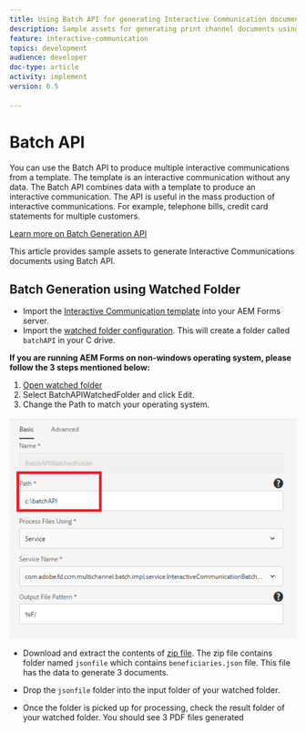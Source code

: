 ```yaml
---
title: Using Batch API for generating Interactive Communication documents
description: Sample assets for generating print channel documents using batch API
feature: interactive-communication
topics: development
audience: developer
doc-type: article
activity: implement
version: 6.5

---
```


# Batch API

You can use the Batch API to produce multiple interactive communications from a template. The template is an interactive communication without any data. The Batch API combines data with a template to produce an interactive communication. The API is useful in the mass production of interactive communications. For example, telephone bills, credit card statements for multiple customers.

 [Learn more on Batch Generation API](https://docs.adobe.com/content/help/en/experience-manager-65/forms/interactive-communications/generate-multiple-interactive-communication-using-batch-api.html)

 This article provides sample assets to generate Interactive Communications documents using Batch API.

## Batch Generation using Watched Folder

* Import the [Interactive Communication template](assets/Beneficiaries-confirmation.zip) into your AEM Forms server. 
* Import the [watched folder configuration](assets/batch-generation-api.zip). This will create a folder called `batchAPI` in your C drive.

**If you are running AEM Forms on non-windows operating system, please follow the 3 steps mentioned below:**

1. [Open watched folder](http://localhost:4502/libs/fd/core/WatchfolderUI/content/UI.html)
2. Select BatchAPIWatchedFolder and click Edit.
3. Change the Path to match your operating system.

![path](assets/watched-folder-batch-api-basic.PNG)

* Download and extract the contents of [zip file](assets/jsonfile.zip). The zip file contains folder named `jsonfile` which contains `beneficiaries.json` file. This file has the data to generate 3 documents.

* Drop the `jsonfile` folder into the input folder of your watched folder. 
* Once the folder is picked up for processing, check the result folder of your watched folder. You should see 3 PDF files generated


